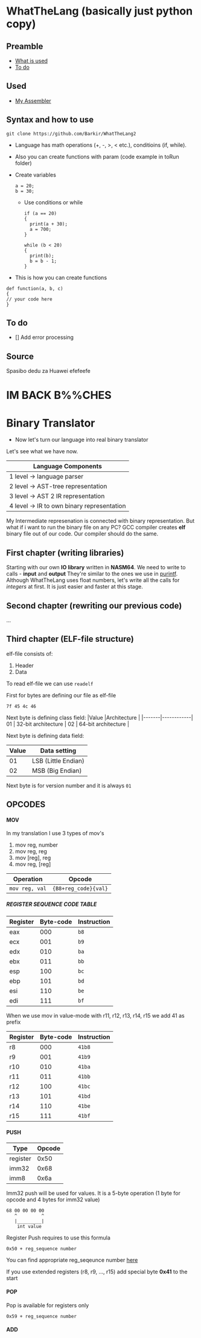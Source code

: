 # WhatTheLang (basically just python copy)

## Preamble
- [What is used](#used)
- [To do](#to-do)

## Used
- [My Assembler](https://github.com/Barkir/Compiler)

## Syntax and how to use
```
git clone https://github.com/Barkir/WhatTheLang2
```
- Language has math operations (+, -, >, < etc.), conditioins (if, while).
- Also you can create functions with param (code example in toRun folder)
- Create variables
  ```
  a = 20;
  b = 30;
  ```
  - Use conditions or while
    ```
    if (a == 20)
    {
      print(a + 30);
      a = 700;
    }

    while (b < 20)
    {
      print(b);
      b = b - 1;
    }
    ```


- This is how you can create functions
```
def function(a, b, c)
{
// your code here
}
```

## To do
- [] Add error processing


## Source
Spasibo dedu za Huawei
efefeefe




# IM BACK B%%CHES


# Binary Translator
- Now let's turn our language into real binary translator


Let's see what we have now.

| Language Components |
|---------------------|
| 1 level -> language parser |
| 2 level -> AST-tree representation |
| 3 level -> AST 2 IR representation |
| 4 level -> IR to own binary representation|

My Intermediate represenation is connected with binary representation.
But what if i want to run the binary file on any PC?
GCC compiler creates **elf** binary file out of our code.
Our compiler should do the same.

## First chapter (writing libraries)
Starting with our own **IO library** written in **NASM64**.
We need to write to calls - **input** and **output**
They're similar to the ones we use in [purintf](https://github.com/Barkir/Purintf). Although WhatTheLang uses float numbers, let's write all the calls for *integers* at first. It is just easier and faster at this stage.


## Second chapter (rewriting our previous code)

...

## Third chapter (ELF-file structure)
elf-file consists of:
1. Header
2. Data

To read elf-file we can use ```readelf```

First for bytes are defining our file as elf-file

```7f 45 4c 46```

Next byte is defining class field:
|Value |Architecture |
|-------|------------|
01 | 32-bit architecture |
02 | 64-bit architecture |

Next byte is defining data field:

|Value |Data setting |
|-------|------------|
01 | LSB (Little Endian) |
02 | MSB (Big Endian) |

Next byte is for version number and it is always ```01```

## OPCODES

#### MOV

In my translation I use 3 types of mov's
1. mov reg, number
2. mov reg, reg
3. mov [reg], reg
4. mov reg, [reg]

| Operation | Opcode |
|-----------|--------|
| ```mov reg, val``` | ```{B8+reg_code}{val}```


##### REGISTER SEQUENCE CODE TABLE
| Register | Byte-code | Instruction |
|----------|-----------|-------------|
| eax | 000 | ```b8```
| ecx | 001 |```b9```
| edx | 010 |```ba```
| ebx | 011 |```bb```
| esp | 100 |```bc```
| ebp | 101 |```bd```
| esi | 110 |```be```
| edi | 111 |```bf```

When we use mov in value-mode with r11, r12, r13, r14, r15 we add 41 as prefix

| Register | Byte-code | Instruction |
|----------|-----------|-------------|
| r8 | 000 | ```41b8```
| r9 | 001 |```41b9```
| r10 | 010 |```41ba```
| r11 | 011 |```41bb```
| r12 | 100 |```41bc```
| r13 | 101 |```41bd```
| r14 | 110 |```41be```
| r15 | 111 |```41bf```


#### PUSH

| Type | Opcode |
|------|--------|
| register | 0x50 |
| imm32 | 0x68 |
| imm8  | 0x6a |

Imm32 push will be used for values. It is a 5-byte operation (1 byte for opcode and 4 bytes for imm32 value)


```
68 00 00 00 00
   ^         ^
   |_________|
    int value
```

Register Push requires to use this formula
```
0x50 + reg_sequence number
```
You can find appropriate reg_seqeunce number [here](#register-sequence-code-table)

If you use extended registers (r8, r9, ..., r15) add special byte **0x41** to the start



#### POP

Pop is available for registers only
```
0x59 + reg_sequence number
```


#### ADD





